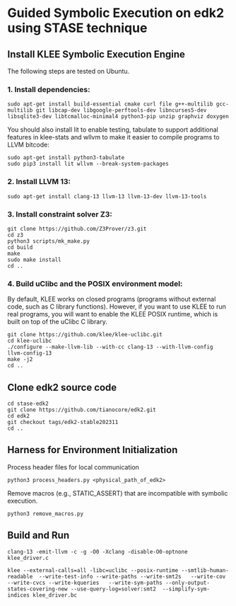 # Guided Symbolic Execution on edk2 using STASE technique 

## Install KLEE Symbolic Execution Engine
The following steps are tested on Ubuntu.
### 1. Install dependencies:
```
sudo apt-get install build-essential cmake curl file g++-multilib gcc-multilib git libcap-dev libgoogle-perftools-dev libncurses5-dev libsqlite3-dev libtcmalloc-minimal4 python3-pip unzip graphviz doxygen
```
You should also install lit to enable testing, tabulate to support additional features in klee-stats and wllvm to make it easier to compile programs to LLVM bitcode:
```
sudo apt-get install python3-tabulate
sudo pip3 install lit wllvm --break-system-packages
```
### 2. Install LLVM 13:
```
sudo apt-get install clang-13 llvm-13 llvm-13-dev llvm-13-tools
```
### 3. Install constraint solver Z3:
```
git clone https://github.com/Z3Prover/z3.git
cd z3
python3 scripts/mk_make.py
cd build
make
sudo make install
cd ..
```
### 4. Build uClibc and the POSIX environment model: 
By default, KLEE works on closed programs (programs without external code, such as C library functions). However, if you want to use KLEE to run real programs, you will want to enable the KLEE POSIX runtime, which is built on top of the uClibc C library.
```
git clone https://github.com/klee/klee-uclibc.git
cd klee-uclibc
./configure --make-llvm-lib --with-cc clang-13 --with-llvm-config llvm-config-13
make -j2
cd ..
```

## Clone edk2 source code

```
cd stase-edk2
git clone https://github.com/tianocore/edk2.git
cd edk2
git checkout tags/edk2-stable202311
cd ..
```

## Harness for Environment Initialization
Process header files for local communication
```
python3 process_headers.py <physical_path_of_edk2>
```

Remove macros (e.g., STATIC_ASSERT) that are incompatible with symbolic execution.
```
python3 remove_macros.py
```

## Build and Run
```
clang-13 -emit-llvm -c -g -O0 -Xclang -disable-O0-optnone klee_driver.c

klee --external-calls=all -libc=uclibc --posix-runtime --smtlib-human-readable  --write-test-info --write-paths --write-smt2s   --write-cov  --write-cvcs --write-kqueries   --write-sym-paths --only-output-states-covering-new --use-query-log=solver:smt2  --simplify-sym-indices klee_driver.bc

```


